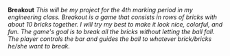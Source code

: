 **Breakout**
*This will be my project for the 4th marking period in my engineering class. Breakout is a game that consists in rows of bricks with about 10 bricks together. I will try my best to make it look nice, colorful, and fun. The game's goal is to break all the bricks without letting the ball fall. The player controls the bar and guides the ball to whatever brick/bricks he/she want to break.* 
